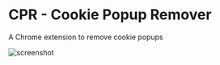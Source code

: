 # CPR - Cookie Popup Remover
A Chrome extension to remove cookie popups

![screenshot](https://github.com/Shilkha/CPR/assets/21305830/e31446ed-c5c8-4237-8dce-20b14e601ba0)
